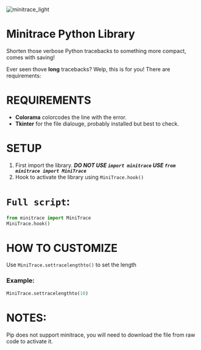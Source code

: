 ![minitrace_light](https://github.com/user-attachments/assets/8033396d-e759-4df6-ba4c-d14a493b4be5)
# Minitrace Python Library
Shorten those verbose Python tracebacks to something more compact, comes with saving!

Ever seen thove __long__ tracebacks? Welp, this is for you!
There are requirements:
# REQUIREMENTS
- __Colorama__ colorcodes the line with the error.
- __Tkinter__ for the file dialouge, probably installed but best to check.
# SETUP
1. First import the library. ___DO NOT USE `import minitrace` USE `from minitrace import MiniTrace`___
2. Hook to activate the library using `MiniTrace.hook()`
# `Full script`:
   ```Python
   from minitrace import MiniTrace
   MiniTrace.hook()
   ```
# HOW TO CUSTOMIZE
Use `MiniTrace.settracelengthto()` to set the length
### Example:
```Python
MiniTrace.settracelengthto(10)
```
# NOTES:
Pip does not support minitrace, you will need to download the file from raw code to activate it.
